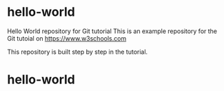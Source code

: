 # hello-world
Hello World repository for Git tutorial
This is an example repository for the Git tutoial on https://www.w3schools.com

This repository is built step by step in the tutorial. 
# hello-world
